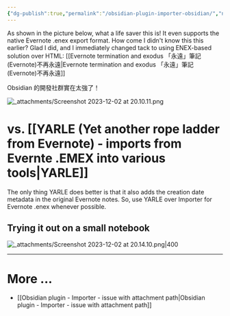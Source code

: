 ```yaml
---
{"dg-publish":true,"permalink":"/obsidian-plugin-importer-obsidian/","noteIcon":"2"}
---
```


As shown in the picture below, what a life saver this is! It even supports the native Evernote .enex export format. How come I didn't know this this earlier? Glad I did, and I immediately changed tack to using ENEX-based solution over HTML: [[Evernote termination and exodus 「永遠」筆記(Evernote)不再永遠\|Evernote termination and exodus 「永遠」筆記(Evernote)不再永遠]]

Obsidian 的開發社群實在太強了！

![_attachments/Screenshot 2023-12-02 at 20.10.11.png](/img/user/_attachments/Screenshot%202023-12-02%20at%2020.10.11.png)

# vs. [[YARLE (Yet another rope ladder from Evernote) - imports from Evernte .EMEX into various tools\|YARLE]]

The only thing YARLE does better is that it also adds the creation date metadata in the original Evernote notes. So, use YARLE over Importer for Evernote .enex whenever possible.
## Trying it out on a small notebook

![_attachments/Screenshot 2023-12-02 at 20.14.10.png|400](/img/user/_attachments/Screenshot%202023-12-02%20at%2020.14.10.png)

---
# More ...

- [[Obsidian plugin - Importer - issue with attachment path\|Obsidian plugin - Importer - issue with attachment path]]